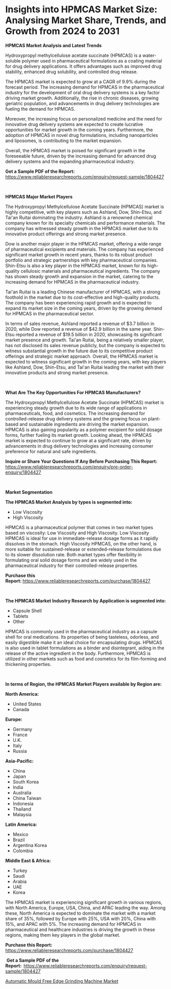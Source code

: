 <p><h1>Insights into HPMCAS Market Size: Analysing Market Share, Trends, and Growth from 2024 to 2031</h1></p><p><strong>HPMCAS Market Analysis and Latest Trends</strong></p>
<p><p>Hydroxypropyl methylcellulose acetate succinate (HPMCAS) is a water-soluble polymer used in pharmaceutical formulations as a coating material for drug delivery applications. It offers advantages such as improved drug stability, enhanced drug solubility, and controlled drug release.</p><p>The HPMCAS market is expected to grow at a CAGR of 9.9% during the forecast period. The increasing demand for HPMCAS in the pharmaceutical industry for the development of oral drug delivery systems is a key factor driving market growth. Additionally, the rise in chronic diseases, growing geriatric population, and advancements in drug delivery technologies are fueling the demand for HPMCAS.</p><p>Moreover, the increasing focus on personalized medicine and the need for innovative drug delivery systems are expected to create lucrative opportunities for market growth in the coming years. Furthermore, the adoption of HPMCAS in novel drug formulations, including nanoparticles and liposomes, is contributing to the market expansion.</p><p>Overall, the HPMCAS market is poised for significant growth in the foreseeable future, driven by the increasing demand for advanced drug delivery systems and the expanding pharmaceutical industry.</p></p>
<p><strong>Get a Sample PDF of the Report:&nbsp;</strong> <a href="https://www.reliableresearchreports.com/enquiry/request-sample/1804427">https://www.reliableresearchreports.com/enquiry/request-sample/1804427</a></p>
<p>&nbsp;</p>
<p><strong>HPMCAS Major Market Players</strong></p>
<p><p>The Hydroxypropyl Methylcellulose Acetate Succinate (HPMCAS) market is highly competitive, with key players such as Ashland, Dow, Shin-Etsu, and Tai'an Ruitai dominating the industry. Ashland is a renowned chemical company known for its specialty chemicals and performance materials. The company has witnessed steady growth in the HPMCAS market due to its innovative product offerings and strong market presence. </p><p>Dow is another major player in the HPMCAS market, offering a wide range of pharmaceutical excipients and materials. The company has experienced significant market growth in recent years, thanks to its robust product portfolio and strategic partnerships with key pharmaceutical companies. Shin-Etsu is also a key player in the HPMCAS market, known for its high-quality cellulosic materials and pharmaceutical ingredients. The company has shown steady growth and expansion in the market, catering to the increasing demand for HPMCAS in the pharmaceutical industry.</p><p>Tai'an Ruitai is a leading Chinese manufacturer of HPMCAS, with a strong foothold in the market due to its cost-effective and high-quality products. The company has been experiencing rapid growth and is expected to expand its market size in the coming years, driven by the growing demand for HPMCAS in the pharmaceutical sector.</p><p>In terms of sales revenue, Ashland reported a revenue of $3.7 billion in 2020, while Dow reported a revenue of $42.9 billion in the same year. Shin-Etsu reported a revenue of $19.5 billion in 2020, showcasing its significant market presence and growth. Tai'an Ruitai, being a relatively smaller player, has not disclosed its sales revenue publicly, but the company is expected to witness substantial growth in the future due to its competitive product offerings and strategic market approach. Overall, the HPMCAS market is expected to witness significant growth in the coming years, with key players like Ashland, Dow, Shin-Etsu, and Tai'an Ruitai leading the market with their innovative products and strong market presence.</p></p>
<p>&nbsp;</p>
<p><strong>What Are The Key Opportunities For HPMCAS Manufacturers?</strong></p>
<p><p>The Hydroxypropyl Methylcellulose Acetate Succinate (HPMCAS) market is experiencing steady growth due to its wide range of applications in pharmaceuticals, food, and cosmetics. The increasing demand for controlled-release drug delivery systems and the growing focus on plant-based and sustainable ingredients are driving the market expansion. HPMCAS is also gaining popularity as a polymer excipient for solid dosage forms, further fueling its market growth. Looking ahead, the HPMCAS market is expected to continue to grow at a significant rate, driven by advancements in drug delivery technologies and increasing consumer preference for natural and safe ingredients.</p></p>
<p><strong>Inquire or Share Your Questions If Any Before Purchasing This Report:</strong> <a href="https://www.reliableresearchreports.com/enquiry/pre-order-enquiry/1804427">https://www.reliableresearchreports.com/enquiry/pre-order-enquiry/1804427</a></p>
<p>&nbsp;</p>
<p><strong>Market Segmentation</strong></p>
<p><strong>The HPMCAS Market Analysis by types is segmented into:</strong></p>
<p><ul><li>Low Viscosity</li><li>High Viscosity</li></ul></p>
<p><p>HPMCAS is a pharmaceutical polymer that comes in two market types based on viscosity: Low Viscosity and High Viscosity. Low Viscosity HPMCAS is ideal for use in immediate-release dosage forms as it rapidly dissolves in the stomach. High Viscosity HPMCAS, on the other hand, is more suitable for sustained-release or extended-release formulations due to its slower dissolution rate. Both market types offer flexibility in formulating oral solid dosage forms and are widely used in the pharmaceutical industry for their controlled-release properties.</p></p>
<p><strong>Purchase this Report:&nbsp;</strong><a href="https://www.reliableresearchreports.com/purchase/1804427">https://www.reliableresearchreports.com/purchase/1804427</a></p>
<p>&nbsp;</p>
<p><strong>The HPMCAS Market Industry Research by Application is segmented into:</strong></p>
<p><ul><li>Capsule Shell</li><li>Tablets</li><li>Other</li></ul></p>
<p><p>HPMCAS is commonly used in the pharmaceutical industry as a capsule shell for oral medications. Its properties of being tasteless, odorless, and easily digestible make it an ideal choice for encapsulating drugs. HPMCAS is also used in tablet formulations as a binder and disintegrant, aiding in the release of the active ingredient in the body. Furthermore, HPMCAS is utilized in other markets such as food and cosmetics for its film-forming and thickening properties.</p></p>
<p>&nbsp;</p>
<p><strong>In terms of Region, the HPMCAS Market Players available by Region are:</strong></p>
<p>
    <p> <strong> North America: </strong>
        <ul>
            <li>United States</li>
            <li>Canada</li>
        </ul>
        </p> 
    <p> <strong> Europe: </strong>
        <ul>
            <li>Germany</li>
            <li>France</li>
            <li>U.K.</li>
            <li>Italy</li>
            <li>Russia</li>
        </ul>
        </p> 
    <p> <strong> Asia-Pacific: </strong>
        <ul>
            <li>China</li>
            <li>Japan</li>
            <li>South Korea</li>
            <li>India</li>
            <li>Australia</li>
            <li>China Taiwan</li>
            <li>Indonesia</li>
            <li>Thailand</li>
            <li>Malaysia</li>
        </ul>
        </p> 
    <p> <strong> Latin America: </strong>
        <ul>
            <li>Mexico</li>
            <li>Brazil</li>
            <li>Argentina Korea</li>
            <li>Colombia</li>
        </ul>
        </p> 
    <p> <strong> Middle East & Africa: </strong>
        <ul>
            <li>Turkey</li>
            <li>Saudi</li>
            <li>Arabia</li>
            <li>UAE</li>
            <li>Korea</li>
        </ul>
    </p>
    </p>
<p><p>The HPMCAS market is experiencing significant growth in various regions, with North America, Europe, USA, China, and APAC leading the way. Among these, North America is expected to dominate the market with a market share of 35%, followed by Europe with 25%, USA with 20%, China with 15%, and APAC with 5%. The increasing demand for HPMCAS in pharmaceutical and healthcare industries is driving the growth in these regions, making them key players in the global market.</p></p>
<p><strong>Purchase this Report: </strong><a href="https://www.reliableresearchreports.com/purchase/1804427">https://www.reliableresearchreports.com/purchase/1804427</a></p>
<p>&nbsp;<strong>Get a Sample PDF of the Report:&nbsp;&nbsp;</strong><a href="https://www.reliableresearchreports.com/enquiry/request-sample/1804427">https://www.reliableresearchreports.com/enquiry/request-sample/1804427</a></p>
<p><strong></strong></p>
<p><p><a href="https://gamy-alyssum-396.notion.site/Automatic-Mould-Free-Edge-Grinding-Machine-Market-Size-Reflecting-a-Forecast-Till-2031-Market-By-Ty-c35ca9b17628459595e95c52e2bc0c7c">Automatic Mould Free Edge Grinding Machine Market</a></p></p>